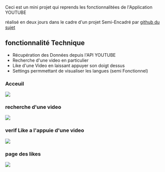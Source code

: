 Ceci est un mini projet qui reprends les fonctionnalitées de l'Application YOUTUBE

réalisé en deux jours dans le cadre d'un projet Semi-Encadré par [github du sujet ](https://github.com/makiboto/m.youtube)

## fonctionnalité Technique

* Récupération des Données depuis l'API YOUTUBE
* Recherche d'une video en particulier
* Like d'une Video en laissant appuyer son doigt dessus
* Settings permmettant de visualiser les langues (semi Fonctionnel)


### Acceuil
![](./assets/accueil.png)

### recherche d'une video
![](./assets/search.png)

### verif Like a l'appuie d'une video
![](./assets/verifLike.png)


###  page des likes
![](./assets/pageFavorite.png)
